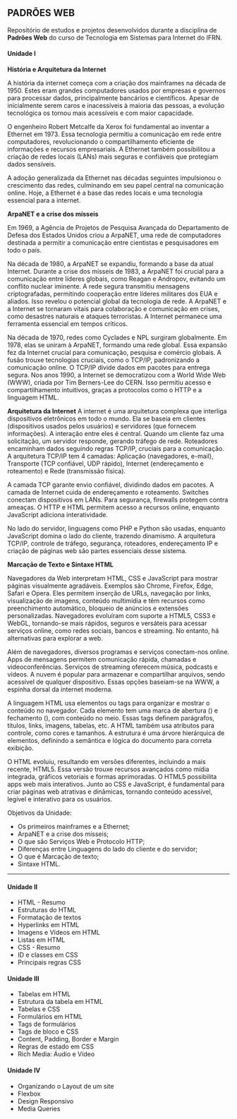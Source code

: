 ## PADRÕES WEB

Repositório de estudos e projetos desenvolvidos durante a disciplina de **Padrões Web** do curso de Tecnologia em Sistemas para Internet do IFRN.

#### Unidade I

**História e Arquitetura da Internet**

A história da internet começa com a criação dos mainframes na década de 1950. Estes eram grandes computadores usados por empresas e governos para processar dados, principalmente bancários e científicos. Apesar de inicialmente serem caros e inacessíveis à maioria das pessoas, a evolução tecnológica os tornou mais acessíveis e com maior capacidade.

O engenheiro Robert Metcalfe da Xerox foi fundamental ao inventar a Ethernet em 1973. Essa tecnologia permitiu a comunicação em rede entre computadores, revolucionando o compartilhamento eficiente de informações e recursos empresariais. A Ethernet também possibilitou a criação de redes locais (LANs) mais seguras e confiáveis que protegiam dados sensíveis.

A adoção generalizada da Ethernet nas décadas seguintes impulsionou o crescimento das redes, culminando em seu papel central na comunicação online. Hoje, a Ethernet é a base das redes locais e uma tecnologia essencial para a internet.


**ArpaNET e a crise dos mísseis**

Em 1969, a Agência de Projetos de Pesquisa Avançada do Departamento de Defesa dos Estados Unidos criou a ArpaNET, uma rede de computadores destinada a permitir a comunicação entre cientistas e pesquisadores em todo o país.

Na década de 1980, a ArpaNET se expandiu, formando a base da atual Internet. Durante a crise dos mísseis de 1983, a ArpaNET foi crucial para a comunicação entre líderes globais, como Reagan e Andropov, evitando um conflito nuclear iminente. A rede segura transmitiu mensagens criptografadas, permitindo cooperação entre líderes militares dos EUA e aliados. Isso revelou o potencial global da tecnologia de rede. A ArpaNET e a Internet se tornaram vitais para colaboração e comunicação em crises, como desastres naturais e ataques terroristas. A Internet permanece uma ferramenta essencial em tempos críticos.

Na década de 1970, redes como Cyclades e NPL surgiram globalmente. Em 1978, elas se uniram à ArpaNET, formando uma rede global. Essa expansão fez da Internet crucial para comunicação, pesquisa e comércio globais. A fusão trouxe tecnologias cruciais, como o TCP/IP, padronizando a comunicação online. O TCP/IP divide dados em pacotes para entrega segura. Nos anos 1990, a Internet se democratizou com a World Wide Web (WWW), criada por Tim Berners-Lee do CERN. Isso permitiu acesso e compartilhamento intuitivos, graças a protocolos como o HTTP e a linguagem HTML.


**Arquitetura da Internet**
A internet é uma arquitetura complexa que interliga dispositivos eletrônicos em todo o mundo. Ela se baseia em clientes (dispositivos usados pelos usuários) e servidores (que fornecem informações). A interação entre eles é central. Quando um cliente faz uma solicitação, um servidor responde, gerando tráfego de rede. Roteadores encaminham dados seguindo regras TCP/IP, cruciais para a comunicação. A arquitetura TCP/IP tem 4 camadas: Aplicação (navegadores, e-mail), Transporte (TCP confiável, UDP rápido), Internet (endereçamento e roteamento) e Rede (transmissão física).

A camada TCP garante envio confiável, dividindo dados em pacotes. A camada de Internet cuida de endereçamento e roteamento. Switches conectam dispositivos em LANs. Para segurança, firewalls protegem contra ameaças. O HTTP e HTML permitem acesso a recursos online, enquanto JavaScript adiciona interatividade.

No lado do servidor, linguagens como PHP e Python são usadas, enquanto JavaScript domina o lado do cliente, trazendo dinamismo. A arquitetura TCP/IP, controle de tráfego, segurança, roteadores, endereçamento IP e criação de páginas web são partes essenciais desse sistema.


**Marcação de Texto e Sintaxe HTML**

Navegadores da Web interpretam HTML, CSS e JavaScript para mostrar páginas visualmente agradáveis. Exemplos são Chrome, Firefox, Edge, Safari e Opera. Eles permitem inserção de URLs, navegação por links, visualização de imagens, conteúdo multimídia e têm recursos como preenchimento automático, bloqueio de anúncios e extensões personalizadas. Navegadores evoluíram com suporte a HTML5, CSS3 e WebGL, tornando-se mais rápidos, seguros e versáteis para acessar serviços online, como redes sociais, bancos e streaming. No entanto, há alternativas para explorar a web.

Além de navegadores, diversos programas e serviços conectam-nos online. Apps de mensagens permitem comunicação rápida, chamadas e videoconferências. Serviços de streaming oferecem música, podcasts e 
vídeos. A nuvem é popular para armazenar e compartilhar arquivos, sendo acessível de qualquer dispositivo. Essas opções baseiam-se na WWW, a espinha dorsal da internet moderna.

A linguagem HTML usa elementos ou tags para organizar e mostrar o conteúdo no navegador. Cada elemento tem uma marca de abertura (<tag>) e fechamento (</tag>), com conteúdo no meio. Essas tags definem parágrafos, títulos, links, imagens, tabelas, etc. A HTML também usa atributos para controle, como cores e tamanhos. A estrutura é uma árvore hierárquica de elementos, definindo a semântica e lógica do documento para correta exibição.

O HTML evoluiu, resultando em versões diferentes, incluindo a mais recente, HTML5. Essa versão trouxe recursos avançados como mídia integrada, gráficos vetoriais e formas aprimoradas. O HTML5 possibilita 
apps web mais interativos. Junto ao CSS e JavaScript, é fundamental para criar páginas web atrativas e dinâmicas, tornando conteúdo acessível, legível e interativo para os usuários.



Objetivos da Unidade:

- Os primeiros mainframes e a Ethernet;
- ArpaNET e a crise dos mísseis;
- O que são Serviços Web e Protocolo HTTP;
- Diferenças entre Linguagens do lado do cliente e do servidor;
- O que é Marcação de texto;
- Sintaxe HTML.




______________

#### Unidade II

- HTML - Resumo
- Estruturas do HTML
- Formatação de textos
- Hyperlinks em HTML
- Imagens e Vídeos em HTML
- Listas em HTML
- CSS - Resumo
- ID e classes em CSS
- Principais regras CSS



#### Unidade III

- Tabelas em HTML
- Estrutura da tabela em HTML
- Tabelas e CSS
- Formulários em HTML
- Tags de formulários
- Tags de bloco e CSS
- Content, Padding, Border e Margin
- Regras de estado em CSS
- Rich Media: Áudio e Vídeo



#### Unidade IV

- Organizando o Layout de um site
- Flexbox
- Design Responsivo
- Media Queries

